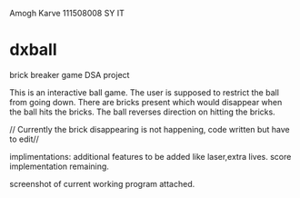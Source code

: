 Amogh Karve
111508008
SY IT

# dxball
brick breaker game
DSA project

This is an interactive ball game.
The user is supposed to restrict the ball from going down.
There are bricks present which would disappear when the ball hits the bricks.
The ball reverses direction on hitting the bricks.

// Currently the brick disappearing is not happening, code written but have to edit//

implimentations:
  additional features to be added like laser,extra lives.
  score implementation remaining.
  
  
screenshot of current working program attached.
